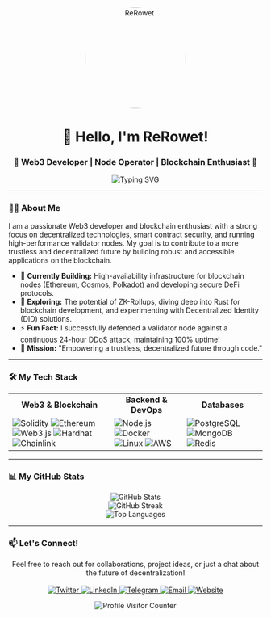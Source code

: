 <div align="center">
  <img src="https://avatars.githubusercontent.com/u/194720353?v=4" width="200" style="border-radius: 50%;" alt="ReRowet" />
  <h1>
    👋 Hello, I'm ReRowet!
  </h1>
  <h3>
    🚀 Web3 Developer | Node Operator | Blockchain Enthusiast 🚀
  </h3>
  <img src="https://readme-typing-svg.herokuapp.com?font=Fira+Code&pause=1000&color=00F72D&center=true&width=500&lines=Let's+build+the+future+of+Web3+together!" alt="Typing SVG" />
</div>

---

### 👨‍💻 About Me

<p>
  I am a passionate Web3 developer and blockchain enthusiast with a strong focus on decentralized technologies, smart contract security, and running high-performance validator nodes. My goal is to contribute to a more trustless and decentralized future by building robust and accessible applications on the blockchain.
</p>

- 🔭 **Currently Building:** High-availability infrastructure for blockchain nodes (Ethereum, Cosmos, Polkadot) and developing secure DeFi protocols.
- 🌱 **Exploring:** The potential of ZK-Rollups, diving deep into Rust for blockchain development, and experimenting with Decentralized Identity (DID) solutions.
- ⚡ **Fun Fact:** I successfully defended a validator node against a continuous 24-hour DDoS attack, maintaining 100% uptime!
- 🎯 **Mission:** "Empowering a trustless, decentralized future through code."

---

### 🛠️ My Tech Stack

<table>
  <tr>
    <td align="center"><strong>Web3 & Blockchain</strong></td>
    <td align="center"><strong>Backend & DevOps</strong></td>
    <td align="center"><strong>Databases</strong></td>
  </tr>
  <tr>
    <td>
      <img src="https://img.shields.io/badge/Solidity-363636?style=for-the-badge&logo=solidity&logoColor=white" alt="Solidity" />
      <img src="https://img.shields.io/badge/Ethereum-3C3C3D?style=for-the-badge&logo=ethereum&logoColor=white" alt="Ethereum" />
      <img src="https://img.shields.io/badge/Web3.js-F16822?style=for-the-badge&logo=web3.js&logoColor=white" alt="Web3.js" />
      <img src="https://img.shields.io/badge/Hardhat-FFF100?style=for-the-badge&logo=hardhat&logoColor=black" alt="Hardhat" />
      <img src="https://img.shields.io/badge/Chainlink-375BD2?style=for-the-badge&logo=chainlink&logoColor=white" alt="Chainlink" />
    </td>
    <td>
      <img src="https://img.shields.io/badge/Node.js-339933?style=for-the-badge&logo=node.js&logoColor=white" alt="Node.js" />
      <img src="https://img.shields.io/badge/Docker-2496ED?style=for-the-badge&logo=docker&logoColor=white" alt="Docker" />
      <img src="https://img.shields.io/badge/Linux-FCC624?style=for-the-badge&logo=linux&logoColor=black" alt="Linux" />
      <img src="https://img.shields.io/badge/AWS-232F3E?style=for-the-badge&logo=amazon-aws&logoColor=white" alt="AWS" />
    </td>
    <td>
      <img src="https://img.shields.io/badge/PostgreSQL-4169E1?style=for-the-badge&logo=postgresql&logoColor=white" alt="PostgreSQL" />
      <img src="https://img.shields.io/badge/MongoDB-47A248?style=for-the-badge&logo=mongodb&logoColor=white" alt="MongoDB" />
      <img src="https://img.shields.io/badge/Redis-DC382D?style=for-the-badge&logo=redis&logoColor=white" alt="Redis" />
    </td>
  </tr>
</table>

---

### 📊 My GitHub Stats

<div align="center">
  <img src="https://github-readme-stats.vercel.app/api?username=ReRowet&show_icons=true&theme=tokyonight&hide_border=true&include_all_commits=true&count_private=true" alt="GitHub Stats" />
  <br/>
  <img src="https://github-readme-streak-stats.herokuapp.com/?user=ReRowet&theme=tokyonight&hide_border=true" alt="GitHub Streak" />
  <br/>
  <img src="https://github-readme-stats.vercel.app/api/top-langs/?username=ReRowet&layout=compact&theme=tokyonight&hide_border=true&include_all_commits=true&count_private=true&langs_count=8" alt="Top Languages" />
</div>

---

### 📫 Let's Connect!

<p align="center">
  Feel free to reach out for collaborations, project ideas, or just a chat about the future of decentralization!
  <br/><br/>
  <a href="https://twitter.com/ReRowet" target="_blank">
    <img src="https://img.shields.io/badge/Twitter-1DA1F2?style=for-the-badge&logo=twitter&logoColor=white" alt="Twitter" />
  </a>
  <a href="https://linkedin.com/in/ReRowet" target="_blank">
    <img src="https://img.shields.io/badge/LinkedIn-0077B5?style=for-the-badge&logo=linkedin&logoColor=white" alt="LinkedIn" />
  </a>
  <a href="https://t.me/ReRowet" target="_blank">
    <img src="https://img.shields.io/badge/Telegram-26A5E4?style=for-the-badge&logo=telegram&logoColor=white" alt="Telegram" />
  </a>
  <a href="mailto:your.email@example.com" target="_blank">
    <img src="https://img.shields.io/badge/Email-D14836?style=for-the-badge&logo=gmail&logoColor=white" alt="Email" />
  </a>
  <a href="https://rerowet.xyz" target="_blank">
    <img src="https://img.shields.io/badge/Website-4B0082?style=for-the-badge&logo=google-chrome&logoColor=white" alt="Website" />
  </a>
</p>

<div align="center">
  <img src="https://komarev.com/ghpvc/?username=ReRowet&style=flat-square&color=blue" alt="Profile Visitor Counter" />
</div>

